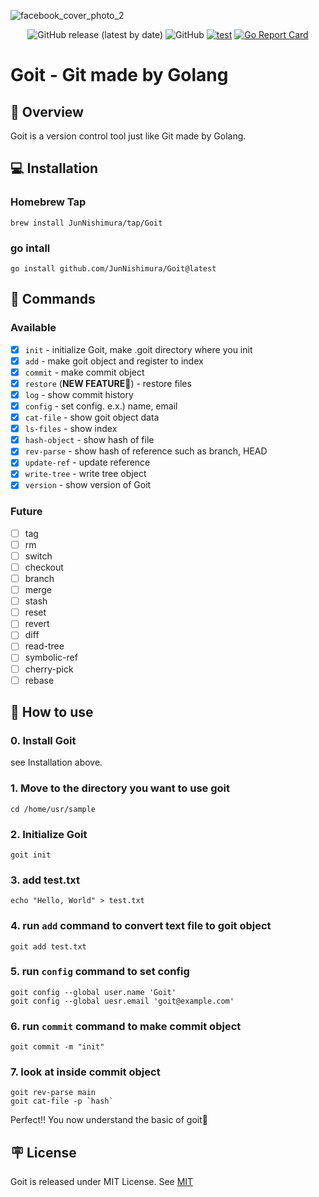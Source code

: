 ![facebook_cover_photo_2](https://github.com/JunNishimura/Goit/assets/28744711/919d78ca-52bf-481d-883e-b17cf0b9ea69)

<p align='center'>
  <img alt="GitHub release (latest by date)" src="https://img.shields.io/github/v/release/JunNishimura/Goit">
  <img alt="GitHub" src="https://img.shields.io/github/license/JunNishimura/Goit">
  <a href="https://github.com/JunNishimura/Goit/actions/workflows/test.yml"><img src="https://github.com/JunNishimura/Goit/actions/workflows/test.yml/badge.svg" alt="test"></a>
  <a href="https://goreportcard.com/report/github.com/JunNishimura/Goit"><img src="https://goreportcard.com/badge/github.com/JunNishimura/Goit" alt="Go Report Card"></a>
</p>

# Goit - Git made by Golang

## 📖 Overview
Goit is a version control tool just like Git made by Golang.

## 💻 Installation
### Homebrew Tap
```
brew install JunNishimura/tap/Goit
```

### go intall
```
go install github.com/JunNishimura/Goit@latest
```

## 🔨 Commands
### Available
- [x] `init` - initialize Goit, make .goit directory where you init
- [x] `add` - make goit object and register to index
- [x] `commit` - make commit object
- [x] `restore` (**NEW FEATURE🎉**) - restore files
- [x] `log` - show commit history
- [x] `config` - set config. e.x.) name, email
- [x] `cat-file` - show goit object data
- [x] `ls-files` - show index
- [x] `hash-object` - show hash of file
- [x] `rev-parse` - show hash of reference such as branch, HEAD
- [x] `update-ref` - update reference
- [x] `write-tree` - write tree object
- [x] `version` - show version of Goit

### Future
- [ ] tag
- [ ] rm
- [ ] switch
- [ ] checkout
- [ ] branch
- [ ] merge
- [ ] stash
- [ ] reset
- [ ] revert
- [ ] diff
- [ ] read-tree
- [ ] symbolic-ref
- [ ] cherry-pick
- [ ] rebase

## 👀 How to use
### 0. Install Goit
see Installation above.

### 1. Move to the directory you want to use goit
```
cd /home/usr/sample 
```

### 2. Initialize Goit
```
goit init
```

### 3. add test.txt
```
echo "Hello, World" > test.txt
```

### 4. run `add` command to convert text file to goit object
```
goit add test.txt
```

### 5. run `config` command to set config
```
goit config --global user.name 'Goit'
goit config --global uesr.email 'goit@example.com'
```

### 6. run `commit` command to make commit object
```
goit commit -m "init"
```

### 7. look at inside commit object
```
goit rev-parse main
goit cat-file -p `hash`
```

Perfect!! You now understand the basic of goit🎉


## 🪧 License
Goit is released under MIT License. See [MIT](https://raw.githubusercontent.com/JunNishimura/Goit/main/LICENSE)
